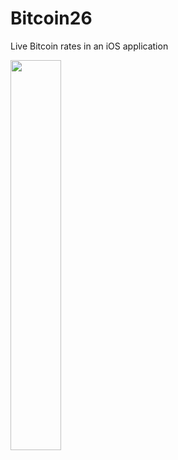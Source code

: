 # Bitcoin26
Live Bitcoin rates in an iOS application

<img width="40%" height="40%" src="http://i.imgur.com/ZNhOKFZ.png" />
